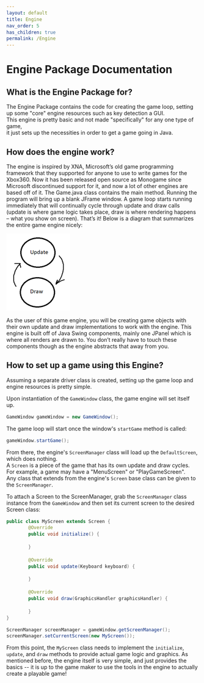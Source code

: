 ```yaml
---
layout: default
title: Engine
nav_order: 5
has_children: true
permalink: /Engine
---
```


# Engine Package Documentation

## What is the Engine Package for?

The Engine Package contains the code for creating the game loop, setting up some "core" engine resources such as key detection a GUI.<br>
This engine is pretty basic and not made "specifically" for any one type of game,<br>
it just sets up the necessities in order to get a game going in Java.

## How does the engine work?
The engine is inspired by XNA, Microsoft’s old game programming framework that they supported for
anyone to use to write games for the Xbox360. Now it has been released open source as Monogame
since Microsoft discontinued support for it, and now a lot of other engines are based off of it.
The Game.java class contains the main method. Running the program will bring up a blank JFrame
window. A game loop starts running immediately that will continually cycle through update and draw
calls (update is where game logic takes place, draw is where rendering happens – what you show on
screen). That’s it! Below is a diagram that summarizes the entire game engine nicely:

![](../assets/images/game-loop-diagram.png)

As the user of this game engine, you will be creating game objects with their own update and draw
implementations to work with the engine.
This engine is built off of Java Swing components, mainly one JPanel which is where all renders are
drawn to. You don’t really have to touch these components though as the engine abstracts that away
from you.

## How to set up a game using this Engine?
Assuming a separate driver class is created, setting up the game loop and engine resources is pretty simple.

Upon instantiation of the `GameWindow` class, the game engine will set itself up.<br>
```java
GameWindow gameWindow = new GameWindow();
```

The game loop will start once the window's `startGame` method is called:
```java
gameWindow.startGame();
```

From there, the engine's `ScreenManager` class will load up the `DefaultScreen`, which does nothing.<br>
A `Screen` is a piece of the game that has its own update and draw cycles.<br>
For example, a game may have a "MenuScreen" or "PlayGameScreen".<br>
Any class that extends from the engine's `Screen` base class can be given to the `ScreenManager`.

To attach a Screen to the ScreenManager, grab the `ScreenManager` class instance from the `GameWindow` and then set its current screen to the desired Screen class: 
```java
public class MyScreen extends Screen {
    	@Override
    	public void initialize() {

    	}

        @Override
        public void update(Keyboard keyboard) {
    	    
    	}

        @Override
        public void draw(GraphicsHandler graphicsHandler) {
    	    
        }
}
```

```java
ScreenManager screenManager = gameWindow.getScreenManager();
screenManager.setCurrentScreen(new MyScreen());
```

From this point, the `MyScreen` class needs to implement the `initialize`, `update`, and `draw` methods to provide actual game logic and graphics.
As mentioned before, the engine itself is very simple, and just provides the basics -- it is up to the game maker to use the tools in the engine to actually create a playable game!

